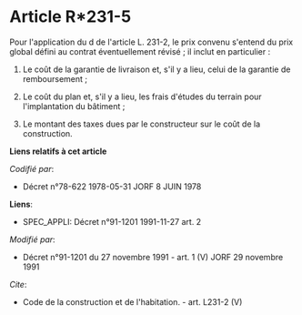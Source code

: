 # Article R*231-5

Pour l'application du d de l'article L. 231-2, le prix convenu s'entend du prix global défini au contrat éventuellement
révisé ; il inclut en particulier : 

1. Le coût de la garantie de livraison et, s'il y a lieu, celui de la garantie de remboursement ; 

2. Le coût du plan et, s'il y a lieu, les frais d'études du terrain pour l'implantation du bâtiment ; 

3. Le montant des taxes dues par le constructeur sur le coût de la construction.

**Liens relatifs à cet article**

_Codifié par_:

  - Décret n°78-622 1978-05-31 JORF 8 JUIN 1978

**Liens**:

  - SPEC_APPLI: Décret n°91-1201 1991-11-27 art. 2

_Modifié par_:

  - Décret n°91-1201 du 27 novembre 1991 - art. 1 (V) JORF 29 novembre 1991

_Cite_:

  - Code de la construction et de l'habitation. - art. L231-2 (V)
